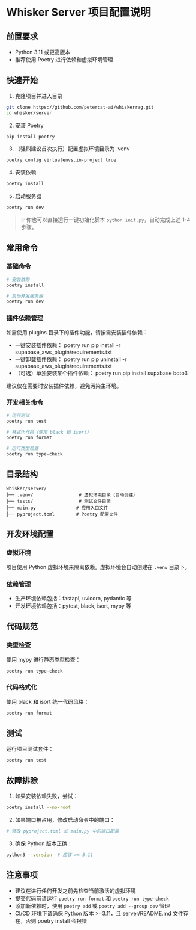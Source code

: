 # Whisker Server 项目配置说明

## 前置要求
- Python 3.11 或更高版本
- 推荐使用 Poetry 进行依赖和虚拟环境管理

## 快速开始

1. 克隆项目并进入目录

```bash
git clone https://github.com/petercat-ai/whiskerrag.git
cd whisker/server
```

2. 安装 Poetry

```bash
pip install poetry
```

3. （强烈建议首次执行）配置虚拟环境目录为 .venv

```bash
poetry config virtualenvs.in-project true
```

4. 安装依赖

```bash
poetry install
```

5. 启动服务器

```bash
poetry run dev
```

> 💡 你也可以直接运行一键初始化脚本 `python init.py`，自动完成上述 1-4 步骤。

## 常用命令

### 基础命令

```bash
# 安装依赖
poetry install

# 启动开发服务器
poetry run dev
```

### 插件依赖管理

如需使用 plugins 目录下的插件功能，请按需安装插件依赖：

- 一键安装插件依赖：
  poetry run pip install -r supabase_aws_plugin/requirements.txt
- 一键卸载插件依赖：
  poetry run pip uninstall -r supabase_aws_plugin/requirements.txt
- （可选）单独安装某个插件依赖：
  poetry run pip install supabase boto3

建议仅在需要时安装插件依赖，避免污染主环境。

### 开发相关命令

```bash
# 运行测试
poetry run test

# 格式化代码（使用 black 和 isort）
poetry run format

# 运行类型检查
poetry run type-check
```

## 目录结构

```
whisker/server/
├── .venv/                 # 虚拟环境目录（自动创建）
├── tests/                 # 测试文件目录
├── main.py               # 应用入口文件
├── pyproject.toml        # Poetry 配置文件
```

## 开发环境配置

### 虚拟环境

项目使用 Python 虚拟环境来隔离依赖。虚拟环境会自动创建在 `.venv` 目录下。

### 依赖管理

- 生产环境依赖包括：fastapi, uvicorn, pydantic 等
- 开发环境依赖包括：pytest, black, isort, mypy 等

## 代码规范

### 类型检查

使用 mypy 进行静态类型检查：

```bash
poetry run type-check
```

### 代码格式化

使用 black 和 isort 统一代码风格：

```bash
poetry run format
```

## 测试

运行项目测试套件：

```bash
poetry run test
```

## 故障排除

1. 如果安装依赖失败，尝试：

```bash
poetry install --no-root
```

2. 如果端口被占用，修改启动命令中的端口：

```bash
# 修改 pyproject.toml 或 main.py 中的端口配置
```

3. 确保 Python 版本正确：

```bash
python3 --version  # 应该 >= 3.11
```

## 注意事项
- 建议在进行任何开发之前先检查当前激活的虚拟环境
- 提交代码前请运行 `poetry run format` 和 `poetry run type-check`
- 添加新依赖时，使用 `poetry add` 或 `poetry add --group dev` 管理
- CI/CD 环境下请确保 Python 版本 >=3.11，且 server/README.md 文件存在，否则 poetry install 会报错
